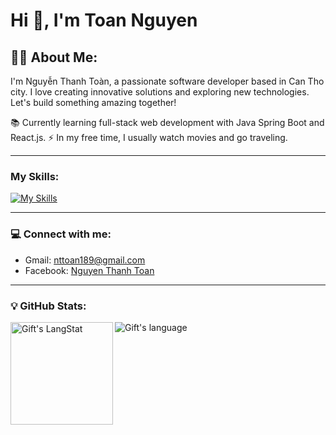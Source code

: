 # Hi 👋, I'm Toan Nguyen

## 👨‍💻 About Me:
I'm Nguyễn Thanh Toàn, a passionate software developer based in Can Tho city. I love creating innovative solutions and exploring new technologies. Let's build something amazing together!

📚 Currently learning full-stack web development with Java Spring Boot and React.js.
⚡ In my free time, I usually watch movies and go traveling.

---

### My Skills:
[![My Skills](https://skillicons.dev/icons?i=java,spring,react,ts,cs,unity,godot,cpp,git,js,html,css,vue)](https://skillicons.dev)

---

### 💻 Connect with me:
- Gmail: [nttoan189@gmail.com](mailto:nttoan189@gmail.com)  
- Facebook: [Nguyen Thanh Toan](https://fb.com/03nttoan)

---

### 💡 GitHub Stats:
<div>
  <img align="left" src="https://github-readme-streak-stats.herokuapp.com/?user=ttoannguyen"  height="164px"  alt="Gift's LangStat" />
  <img align="center" src="https://github-readme-stats.vercel.app/api/top-langs?username=ttoannguyen&langs_count=6&show_icons=true&layout=compact&theme=light&hide=cplusplus" alt="Gift's language"/>
</div>

